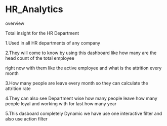 # HR_Analytics

overview

Total insight for the HR Department

1.Used in all HR departments of any company

2.They will come to know by using this dashboard like how many are the head count of the total employee

  right now with them like the active employee and what is the attrition every month
  
3.How many people are leave every month so they can calculate the attrition rate

4.They can also see Department wise how many people leave how many people loyal and working with for last how many year

5.This dasboard completely Dynamic we have use one interactive filter and also use action filter
 
